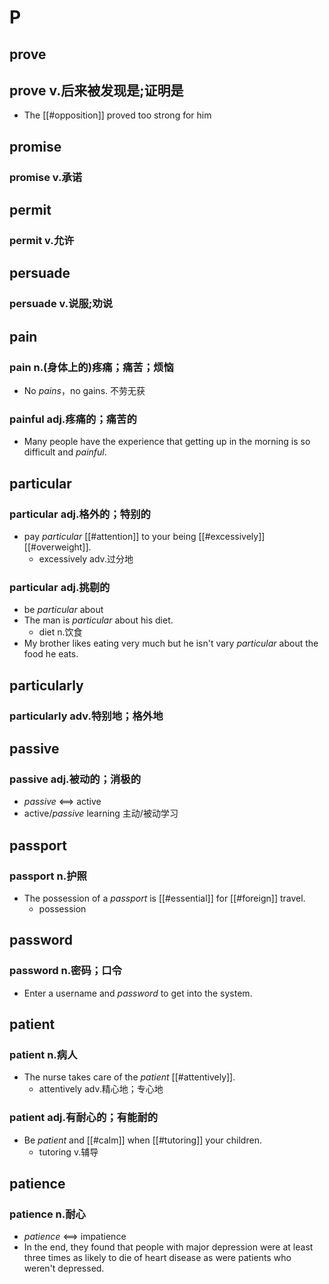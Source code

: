 
# P

## prove

## prove v.后来被发现是;证明是

- The [[#opposition]] proved too strong for him

## promise

### promise v.承诺

## permit

### permit v.允许

## persuade

### persuade v.说服;劝说


## pain
### pain n.(身体上的)疼痛；痛苦；烦恼

- No *pains*，no gains. 不劳无获

### painful adj.疼痛的；痛苦的

- Many people have the experience that getting up in the morning is so difficult and *painful*.

## particular

### particular adj.格外的；特别的
- pay *particular* [[#attention]] to your being [[#excessively]] [[#overweight]].
	- excessively adv.过分地
### particular adj.挑剔的
- be *particular* about
- The man is *particular* about his diet.
	- diet n.饮食
- My brother likes eating very much but he isn't vary *particular* about the food he eats.

## particularly

### particularly adv.特别地；格外地

## passive

### passive adj.被动的；消极的

- *passive* <==> active
- active/*passive* learning 主动/被动学习

## passport

### passport n.护照
- The possession of a *passport* is [[#essential]] for [[#foreign]] travel.
	- possession

## password

### password n.密码；口令

- Enter a username and *password* to get into the system.


## patient
### patient n.病人
- The nurse takes care of the *patient* [[#attentively]].
	- attentively adv.精心地；专心地

### patient adj.有耐心的；有能耐的

- Be *patient* and [[#calm]] when [[#tutoring]] your children.
	- tutoring v.辅导

## patience

### patience n.耐心

- *patience* <==> impatience
- In the end, they found that people with major depression were at least three times as likely to die of heart disease as were patients who weren't depressed.
